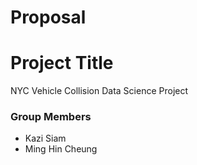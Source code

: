 # Proposal

# Project Title
NYC Vehicle Collision Data Science Project

### Group Members
- Kazi Siam
- Ming Hin Cheung